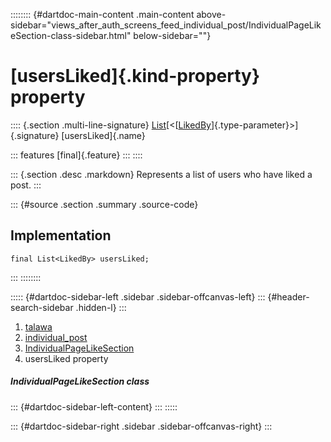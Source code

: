 :::::::: {#dartdoc-main-content .main-content above-sidebar="views_after_auth_screens_feed_individual_post/IndividualPageLikeSection-class-sidebar.html" below-sidebar=""}
<div>

# [usersLiked]{.kind-property} property

</div>

:::: {.section .multi-line-signature}
[List](https://api.flutter.dev/flutter/dart-core/List-class.html)[\<[[LikedBy](../../models_post_post_model/LikedBy-class.html)]{.type-parameter}\>]{.signature}
[usersLiked]{.name}

::: features
[final]{.feature}
:::
::::

::: {.section .desc .markdown}
Represents a list of users who have liked a post.
:::

::: {#source .section .summary .source-code}
## Implementation

``` language-dart
final List<LikedBy> usersLiked;
```
:::
::::::::

::::: {#dartdoc-sidebar-left .sidebar .sidebar-offcanvas-left}
::: {#header-search-sidebar .hidden-l}
:::

1.  [talawa](../../index.html)
2.  [individual_post](../../views_after_auth_screens_feed_individual_post/)
3.  [IndividualPageLikeSection](../../views_after_auth_screens_feed_individual_post/IndividualPageLikeSection-class.html)
4.  usersLiked property

##### IndividualPageLikeSection class

::: {#dartdoc-sidebar-left-content}
:::
:::::

::: {#dartdoc-sidebar-right .sidebar .sidebar-offcanvas-right}
:::
